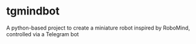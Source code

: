 # tgmindbot
A python-based project to create a miniature robot inspired by RoboMind, controlled via a Telegram bot

